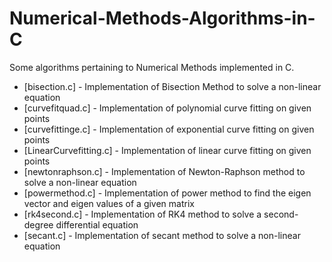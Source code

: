 # Numerical-Methods-Algorithms-in-C
Some algorithms pertaining to Numerical Methods implemented in C.

* [bisection.c] - Implementation of Bisection Method to solve a non-linear equation
* [curvefitquad.c] - Implementation of polynomial curve fitting on given points
* [curvefittinge.c] - Implementation of exponential curve fitting on given points
* [LinearCurvefitting.c] - Implementation of linear curve fitting on given points
* [newtonraphson.c] - Implementation of Newton-Raphson method to solve a non-linear equation
* [powermethod.c] - Implementation of power method to find the eigen vector and eigen values of a given matrix
* [rk4second.c] - Implementation of RK4 method to solve a second-degree differential equation
* [secant.c] - Implementation of secant method to solve a non-linear equation

